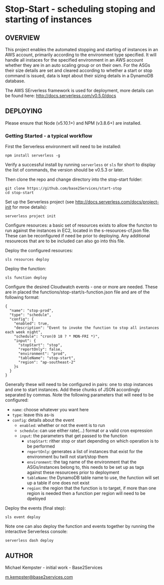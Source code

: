 Stop-Start - scheduling stoping and starting of instances
=========================================================

OVERVIEW
--------

This project enables the automated stopping and starting of instances in an AWS account, primarily according to the environment type specified. It will handle all instaces for the specified environment in an AWS account whether they are in an auto scaling group or on their own. For the ASGs their size details are set and cleared according to whether a start or stop command is issued, data is kept about their sizing details in a DynamoDB database.

The AWS SErverless framework is used for deployment, more details can be found here: http://docs.serverless.com/v0.5.0/docs

DEPLOYING
---------

Please ensure that Node (v5.10.1+) and NPM (v3.8.6+) are installed.

### Getting Started - a typical workflow

First the Serverless environment will need to be installed:

`npm install serverless -g`

Verify a successful install by running `serverless` or `sls` for short to display the list of commands, the version should be v0.5.3 or later.

Then clone the repo and change directory into the stop-start folder:

```
git clone https://github.com/base2Services/start-stop
cd stop-start
```

Set up the Serverless project (see http://docs.serverless.com/docs/project-init for mroe details):

`serverless project init`

Configure resources: a basic set of resources exists to allow the functon to run against the instances in EC2, located in the s-resources-cf.json file. These can be reconfigured if need be prior to deploying. Any additional resoureces that are to be included can also go into this file.

Deploy the configured resources:

`sls resources deploy`

Deploy the function:

`sls function deploy`

Configure the desired Cloudwatch events - one or more are needed. These are in placed the functions/stop-start/s-function.json file and are of the following format:

```
{
  "name": "stop-prod",
  "type": "schedule",
  "config": {
    "enabled": true,
    "description": "Event to invoke the function to stop all instances each week night",
    "schedule": "cron(0 18 ? * MON-FRI *)",
    "input": {
      "stopStart": "stop",
      "reportOnly": false,
      "environment": "prod",
      "tableName": "stop-start",
      "region": "ap-southeast-2"
    }s
  }
}
```

Generally these will need to be configured in pairs: one to stop instances and one to start instances. Add these chunks of JSON accordingly separated by commas. Note the following parameters that will need to be configured:

* `name`: choose whatever you want here
* `type`: leave this as-is
* `config`: details about the event
  * `enabled`: whether or not the event is to run
  * `schedule`: can use either rate(...) format or a valid cron expression
  * `input`: the parameters that get passed to the function
    * `stopStart`: rither stop or start depending on which operation is to be performed
    * `reportOnly`: generates a list of instances that exist for the environment bu twill not start/stop them
    * `environment`: the tag name of the environment that the ASGs/instances belong to, this needs to be set up as tags against these resourcees prior to deployment
    * `tableName`: the DynamoDB table name to use, the function will set up a table if one does not exist
    * `region`: the region that the function is to target, if more than one region is needed then a function per region will need to be dpeloyed

Deploy the events (final step):

`sls event deploy`

Note one can also deploy the function and events together by running the interactive Serverless console:

`serverless dash deploy`

AUTHOR
------

Michael Kempster - initial work - Base2Services

m.kempster@base2services.com
